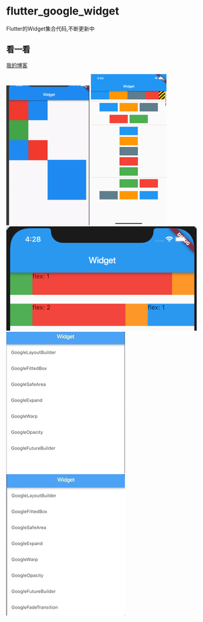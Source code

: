 # flutter_google_widget

Flutter的Widget集合代码,不断更新中

## 看一看

[我的博客](http://fultterliker.com)


<img src="https://raw.githubusercontent.com/dlgchg/flutter_google_widgets/master/screenshots/opacity.gif" alt="Sample"  width="220" height="370">   <img src="https://raw.githubusercontent.com/dlgchg/flutter_google_widgets/master/screenshots/warp_1.png" alt="Sample"  width="200" height="400">
<img src="https://raw.githubusercontent.com/dlgchg/flutter_google_widgets/master/screenshots/expanded_1.png" alt="Sample">
<img src="https://raw.githubusercontent.com/dlgchg/flutter_google_widgets/master/screenshots/futurebuilder.gif">
<img src="https://raw.githubusercontent.com/dlgchg/flutter_google_widgets/master/screenshots/fadetranstion.gif">

